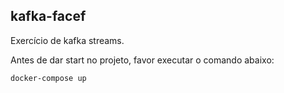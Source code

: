 ## kafka-facef

Exercício de kafka streams.

Antes de dar start no projeto, favor executar o comando abaixo:
```sh
docker-compose up
```